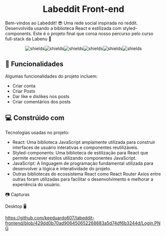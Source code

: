 
<h1 align="center" id="title">Labeddit Front-end</h1>

<p id="description">Bem-vindos ao Labeddit! 😎 Uma rede social inspirada no reddit. Desenvolvida usando a biblioteca React e estilizada com styled-components. Este é o projeto final que coroa nosso percurso pelo curso full-stack da Labenu 🧡</p>

<p align="center"><img src="https://img.shields.io/badge/react-%2320232a.svg?style=for-the-badge&amp;logo=react&amp;logoColor=%2361DAFB" alt="shields"><img src="https://img.shields.io/badge/React_Router-CA4245?style=for-the-badge&amp;logo=react-router&amp;logoColor=white" alt="shields"><img src="https://img.shields.io/badge/styled--components-DB7093?style=for-the-badge&amp;logo=styled-components&amp;logoColor=white" alt="shields"><img src="https://img.shields.io/badge/javascript-%23323330.svg?style=for-the-badge&amp;logo=javascript&amp;logoColor=%23F7DF1E" alt="shields"><img src="https://img.shields.io/badge/html5-%23E34F26.svg?style=for-the-badge&amp;logo=html5&amp;logoColor=white" alt="shields"><img src="https://img.shields.io/badge/css3-%231572B6.svg?style=for-the-badge&amp;logo=css3&amp;logoColor=white" alt="shields"></p>

  
<h2>🧐 Funcionalidades</h2>

Algumas funcionalidades do projeto incluem:

*   Criar conta
*   Criar Posts
*   Dar like e dislikes nos posts
*   Criar comentários dos posts
  
<h2>💻 Constrúido com</h2>

Tecnologias usadas no projeto:

*   React: Uma biblioteca JavaScript amplamente utilizada para construir interfaces de usuário interativas e componentes reutilizáveis.
*   Styled-components: Uma biblioteca de estilização para React que permite escrever estilos utilizando componentes JavaScript.
*   JavaScript: A linguagem de programação fundamental utilizada para desenvolver a lógica e interatividade do projeto.
*   Outras bibliotecas do ecossistema React como React Router Axios entre outras foram utilizadas para facilitar o desenvolvimento e melhorar a experiência do usuário.

📷 Capturas

Desktop 🖥️

https://github.com/keeduardo607/labeddit-frontend/blob/429dd0b70ad906450652268683a5d74df6b3244d/Login.PNG
